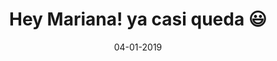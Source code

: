 ---
templateKey: blog-entry-page
date: 04-01-2019
title: Hey Mariana! ya casi queda 😃
description: Holi Guaquimoli 🥑
content: >-
  Pues aquí ñoñeando un poco 🤓😅


  Mañanita nos vemos para comer algo deli deli.
  **P.D.** Te va a ir excelente en tu entrevista, de eso estoy seguro 😎😉, el **gatuchi** de la suerte lo sabe.


  ![gatuchi](https://media.giphy.com/media/vFKqnCdLPNOKc/giphy.gif)
timeToRead: ☕️☕️ 2 min
---